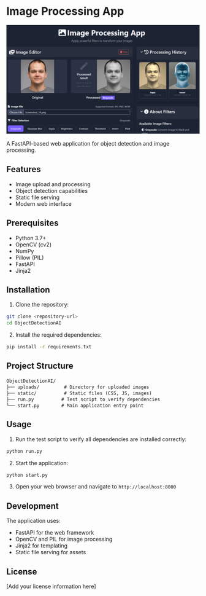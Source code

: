 # Image Processing App

![Object Detection AI](thumb.png)

A FastAPI-based web application for object detection and image processing.

## Features

- Image upload and processing
- Object detection capabilities
- Static file serving
- Modern web interface

## Prerequisites

- Python 3.7+
- OpenCV (cv2)
- NumPy
- Pillow (PIL)
- FastAPI
- Jinja2

## Installation

1. Clone the repository:
```bash
git clone <repository-url>
cd ObjectDetectionAI
```

2. Install the required dependencies:
```bash
pip install -r requirements.txt
```

## Project Structure

```
ObjectDetectionAI/
├── uploads/         # Directory for uploaded images
├── static/          # Static files (CSS, JS, images)
├── run.py          # Test script to verify dependencies
└── start.py        # Main application entry point
```

## Usage

1. Run the test script to verify all dependencies are installed correctly:
```bash
python run.py
```

2. Start the application:
```bash
python start.py
```

3. Open your web browser and navigate to `http://localhost:8000`

## Development

The application uses:
- FastAPI for the web framework
- OpenCV and PIL for image processing
- Jinja2 for templating
- Static file serving for assets

## License

[Add your license information here] 
